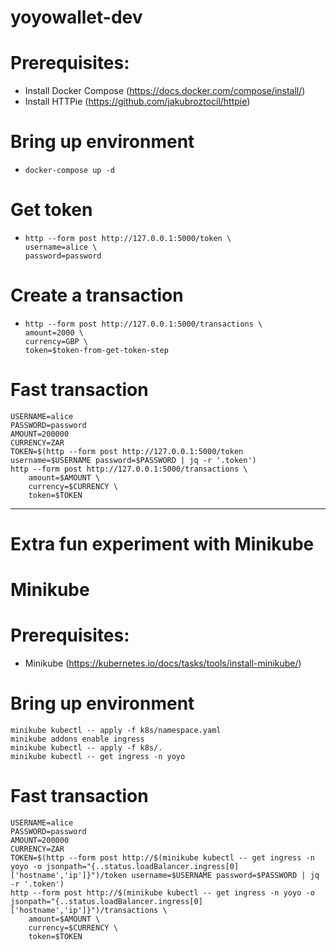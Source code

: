 # yoyowallet-dev

# Prerequisites:
  - Install Docker Compose (https://docs.docker.com/compose/install/)
  - Install HTTPie (https://github.com/jakubroztocil/httpie)

# Bring up environment
  - ```
    docker-compose up -d
    ```

    

# Get token
  - ```
    http --form post http://127.0.0.1:5000/token \
    username=alice \
    password=password
    ```
    
    

# Create a transaction
  - ```
    http --form post http://127.0.0.1:5000/transactions \
    amount=2000 \
    currency=GBP \
    token=$token-from-get-token-step
    ```
    
    

# Fast transaction
```
USERNAME=alice
PASSWORD=password
AMOUNT=200000
CURRENCY=ZAR
TOKEN=$(http --form post http://127.0.0.1:5000/token username=$USERNAME password=$PASSWORD | jq -r '.token')
http --form post http://127.0.0.1:5000/transactions \
    amount=$AMOUNT \
    currency=$CURRENCY \
    token=$TOKEN
```



------------------------------------------------------------------------------------------

# Extra fun experiment with Minikube
# Minikube

# Prerequisites:
- Minikube (https://kubernetes.io/docs/tasks/tools/install-minikube/)

# Bring up environment
```
minikube kubectl -- apply -f k8s/namespace.yaml
minikube addons enable ingress
minikube kubectl -- apply -f k8s/.
minikube kubectl -- get ingress -n yoyo
```



# Fast transaction
```
USERNAME=alice
PASSWORD=password
AMOUNT=200000
CURRENCY=ZAR
TOKEN=$(http --form post http://$(minikube kubectl -- get ingress -n yoyo -o jsonpath="{..status.loadBalancer.ingress[0]['hostname','ip']}")/token username=$USERNAME password=$PASSWORD | jq -r '.token')
http --form post http://$(minikube kubectl -- get ingress -n yoyo -o jsonpath="{..status.loadBalancer.ingress[0]['hostname','ip']}")/transactions \
    amount=$AMOUNT \
    currency=$CURRENCY \
    token=$TOKEN
```

